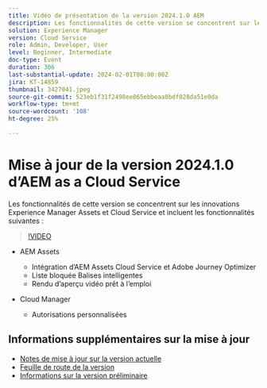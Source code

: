 ```yaml
---
title: Vidéo de présentation de la version 2024.1.0 AEM
description: Les fonctionnalités de cette version se concentrent sur les innovations Experience Manager Assets et Cloud Service et incluent les fonctionnalités suivantes - AEM Assets - Intégration AEM Assets Cloud Service et Adobe Journey Optimizer, Liste bloquée de balises intelligentes, rendu d’aperçu vidéo prêt à l’emploi, Cloud Manager - Autorisations personnalisées
solution: Experience Manager
version: Cloud Service
role: Admin, Developer, User
level: Beginner, Intermediate
doc-type: Event
duration: 306
last-substantial-update: 2024-02-01T00:00:00Z
jira: KT-14859
thumbnail: 3427041.jpeg
source-git-commit: 523eb1f31f2498ee865ebbeaa0bdf028da51e0da
workflow-type: tm+mt
source-wordcount: '108'
ht-degree: 25%

---
```



# Mise à jour de la version 2024.1.0 d’AEM as a Cloud Service

Les fonctionnalités de cette version se concentrent sur les innovations Experience Manager Assets et Cloud Service et incluent les fonctionnalités suivantes :

>[!VIDEO](https://video.tv.adobe.com/v/3427041/?learn=on)

* AEM Assets
   * Intégration d’AEM Assets Cloud Service et Adobe Journey Optimizer
   * Liste bloquée Balises intelligentes
   * Rendu d’aperçu vidéo prêt à l’emploi

* Cloud Manager
   * Autorisations personnalisées

<!--
Have questions about the release?  Discuss the release in [Experience League Communities](https://adobe.ly/3RPNYZF) -->

## Informations supplémentaires sur la mise à jour

* [Notes de mise à jour sur la version actuelle](https://experienceleague.adobe.com/docs/experience-manager-cloud-service/content/release-notes/home.html?lang=fr)
* [Feuille de route de la version](https://experienceleague.adobe.com/docs/experience-manager-release-information/aem-release-updates/update-releases-roadmap.html?lang=fr)
* [Informations sur la version préliminaire](https://experienceleague.adobe.com/docs/experience-manager-cloud-service/content/release-notes/prerelease.html?lang=fr)